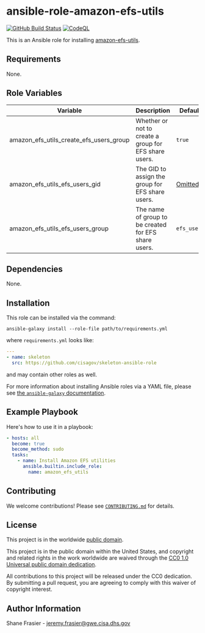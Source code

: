 # ansible-role-amazon-efs-utils #

[![GitHub Build Status](https://github.com/cisagov/ansible-role-amazon-efs-utils/workflows/build/badge.svg)](https://github.com/cisagov/ansible-role-amazon-efs-utils/actions)
[![CodeQL](https://github.com/cisagov/ansible-role-amazon-efs-utils/workflows/CodeQL/badge.svg)](https://github.com/cisagov/ansible-role-amazon-efs-utils/actions/workflows/codeql-analysis.yml)

This is an Ansible role for installing
[amazon-efs-utils](https://github.com/aws/efs-utils).

## Requirements ##

None.

## Role Variables ##

| Variable | Description | Default | Required |
|----------|-------------|---------|----------|
| amazon_efs_utils_create_efs_users_group | Whether or not to create a group for EFS share users. | `true` | No |
| amazon_efs_utils_efs_users_gid | The GID to assign the group for EFS share users. | [Omitted](https://docs.ansible.com/ansible/latest/user_guide/playbooks_filters.html#making-variables-optional) | No |
| amazon_efs_utils_efs_users_group | The name of group to be created for EFS share users. | `efs_users` | No |
<!--
| required_variable | Describe its purpose. | n/a | Yes |
-->

## Dependencies ##

None.

## Installation ##

This role can be installed via the command:

```console
ansible-galaxy install --role-file path/to/requirements.yml
```

where `requirements.yml` looks like:

```yaml
---
- name: skeleton
  src: https://github.com/cisagov/skeleton-ansible-role
```

and may contain other roles as well.

For more information about installing Ansible roles via a YAML file,
please see [the `ansible-galaxy`
documentation](https://docs.ansible.com/ansible/latest/galaxy/user_guide.html#installing-multiple-roles-from-a-file).

## Example Playbook ##

Here's how to use it in a playbook:

```yaml
- hosts: all
  become: true
  become_method: sudo
  tasks:
    - name: Install Amazon EFS utilities
      ansible.builtin.include_role:
        name: amazon_efs_utils
```

## Contributing ##

We welcome contributions!  Please see [`CONTRIBUTING.md`](CONTRIBUTING.md) for
details.

## License ##

This project is in the worldwide [public domain](LICENSE).

This project is in the public domain within the United States, and
copyright and related rights in the work worldwide are waived through
the [CC0 1.0 Universal public domain
dedication](https://creativecommons.org/publicdomain/zero/1.0/).

All contributions to this project will be released under the CC0
dedication. By submitting a pull request, you are agreeing to comply
with this waiver of copyright interest.

## Author Information ##

Shane Frasier - <jeremy.frasier@gwe.cisa.dhs.gov>

